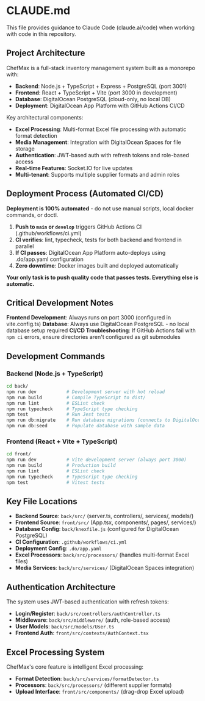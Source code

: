 # CLAUDE.md

This file provides guidance to Claude Code (claude.ai/code) when working with code in this repository.

## Project Architecture

ChefMax is a full-stack inventory management system built as a monorepo with:
- **Backend**: Node.js + TypeScript + Express + PostgreSQL (port 3001)
- **Frontend**: React + TypeScript + Vite (port 3000 in development)
- **Database**: DigitalOcean PostgreSQL (cloud-only, no local DB)
- **Deployment**: DigitalOcean App Platform with GitHub Actions CI/CD

Key architectural components:
- **Excel Processing**: Multi-format Excel file processing with automatic format detection
- **Media Management**: Integration with DigitalOcean Spaces for file storage
- **Authentication**: JWT-based auth with refresh tokens and role-based access
- **Real-time Features**: Socket.IO for live updates
- **Multi-tenant**: Supports multiple supplier formats and admin roles

## Deployment Process (Automated CI/CD)

**Deployment is 100% automated** - do not use manual scripts, local docker commands, or doctl.

1. **Push to `main` or `develop`** triggers GitHub Actions CI (.github/workflows/ci.yml)
2. **CI verifies**: lint, typecheck, tests for both backend and frontend in parallel
3. **If CI passes**: DigitalOcean App Platform auto-deploys using .do/app.yaml configuration
4. **Zero downtime**: Docker images built and deployed automatically

**Your only task is to push quality code that passes tests. Everything else is automatic.**

## Critical Development Notes

**Frontend Development**: Always runs on port 3000 (configured in vite.config.ts)
**Database**: Always use DigitalOcean PostgreSQL - no local database setup required
**CI/CD Troubleshooting**: If GitHub Actions fail with `npm ci` errors, ensure directories aren't configured as git submodules

## Development Commands

### Backend (Node.js + TypeScript)
```bash
cd back/
npm run dev           # Development server with hot reload
npm run build         # Compile TypeScript to dist/
npm run lint          # ESLint check  
npm run typecheck     # TypeScript type checking
npm test              # Run Jest tests
npm run db:migrate    # Run database migrations (connects to DigitalOcean)
npm run db:seed       # Populate database with sample data
```

### Frontend (React + Vite + TypeScript)
```bash
cd front/
npm run dev           # Vite development server (always port 3000)
npm run build         # Production build
npm run lint          # ESLint check
npm run typecheck     # TypeScript type checking  
npm test              # Vitest tests
```

## Key File Locations

- **Backend Source**: `back/src/` (server.ts, controllers/, services/, models/)
- **Frontend Source**: `front/src/` (App.tsx, components/, pages/, services/)
- **Database Config**: `back/knexfile.js` (configured for DigitalOcean PostgreSQL)
- **CI Configuration**: `.github/workflows/ci.yml`
- **Deployment Config**: `.do/app.yaml`
- **Excel Processors**: `back/src/processors/` (handles multi-format Excel files)
- **Media Services**: `back/src/services/` (DigitalOcean Spaces integration)

## Authentication Architecture

The system uses JWT-based authentication with refresh tokens:
- **Login/Register**: `back/src/controllers/authController.ts`
- **Middleware**: `back/src/middleware/` (auth, role-based access)
- **User Models**: `back/src/models/User.ts`
- **Frontend Auth**: `front/src/contexts/AuthContext.tsx`

## Excel Processing System

ChefMax's core feature is intelligent Excel processing:
- **Format Detection**: `back/src/services/formatDetector.ts`
- **Processors**: `back/src/processors/` (different supplier formats)
- **Upload Interface**: `front/src/components/` (drag-drop Excel upload)